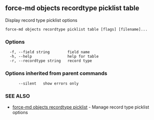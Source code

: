 ## force-md objects recordtype picklist table

Display record type picklist options

```
force-md objects recordtype picklist table [flags] [filename]...
```

### Options

```
  -f, --field string        field name
  -h, --help                help for table
  -r, --recordtype string   record type
```

### Options inherited from parent commands

```
      --silent   show errors only
```

### SEE ALSO

* [force-md objects recordtype picklist](force-md_objects_recordtype_picklist.md)	 - Manage record type picklist options

